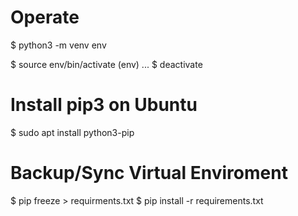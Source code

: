 # Operate 
$ python3 -m venv env 

$ source env/bin/activate
(env) ... $ deactivate


# Install pip3 on Ubuntu
$ sudo apt install python3-pip

# Backup/Sync Virtual Enviroment
$ pip freeze > requirments.txt
$ pip install -r requirements.txt

